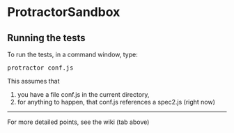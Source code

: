 # ProtractorSandbox
## Running the tests

To run the tests, in a command window, type:<br>
<pre>protractor conf.js</pre>

This assumes that
<ol>
  <li> you have a file conf.js in the current directory, </li>
  <li> for anything to happen, that conf.js references a spec2.js (right now) </li>
</ol>
<hr/>
For more detailed points, see the wiki (tab above)




